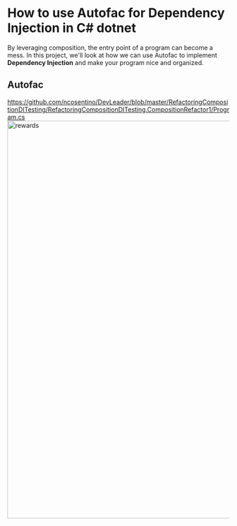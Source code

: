 # How to use Autofac for Dependency Injection in C# dotnet

By leveraging composition, the entry point of a program can become a mess. In this project, we'll look at how we can use Autofac to implement **Dependency Injection** and make your program nice and organized.


## Autofac

https://github.com/ncosentino/DevLeader/blob/master/RefactoringCompositionDITesting/RefactoringCompositionDITesting.CompositionRefactor1/Program.cs
  <img src="/pictures/rewards2.png" title="rewards"  width="900">